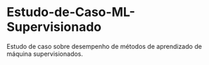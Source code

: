 # Estudo-de-Caso-ML-Supervisionado
Estudo de caso sobre desempenho de métodos de aprendizado de máquina supervisionados.

